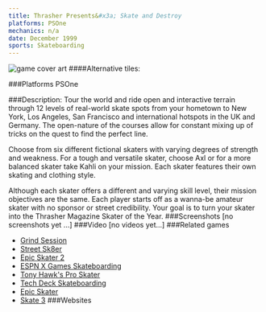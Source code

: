 ```yaml
---
title: Thrasher Presents&#x3a; Skate and Destroy
platforms: PSOne
mechanics: n/a
date: December 1999
sports: Skateboarding
---
```

![game cover art](//images.igdb.com/igdb/image/upload/t_cover_big/inoievotcifwqzblrf5x.jpg "Logo Title Text 1")
####Alternative tiles:

###Platforms
PSOne

###Description:
Tour the world and ride open and interactive terrain through 12 levels of real-world skate spots from your hometown to New York, Los Angeles, San Francisco and international hotspots in the UK and Germany. The open-nature of the courses allow for constant mixing up of tricks on the quest to find the perfect line. 
 
Choose from six different fictional skaters with varying degrees of strength and weakness. For a tough and versatile skater, choose Axl or for a more balanced skater take Kahli on your mission. Each skater features their own skating and clothing style. 
 
Although each skater offers a different and varying skill level, their mission objectives are the same. Each player starts off as a wanna-be amateur skater with no sponsor or street credibility. Your goal is to turn your skater into the Thrasher Magazine Skater of the Year.
###Screenshots
[no screenshots yet ...]
###Video
[no videos yet...]
###Related games
* [Grind Session](/games/grind-session-45018/)
* [Street Sk8er](/games/street-sk8er-22839/)
* [Epic Skater 2](/games/epic-skater-2-71452/)
* [ESPN X Games Skateboarding](/games/espn-x-games-skateboarding-6398/)
* [Tony Hawk's Pro Skater](/games/tony-hawk-s-pro-skater-6692/)
* [Tech Deck Skateboarding](/games/tech-deck-skateboarding-49995/)
* [Epic Skater](/games/epic-skater-70999/)
* [Skate 3](/games/skate-3-2587/)
###Websites

